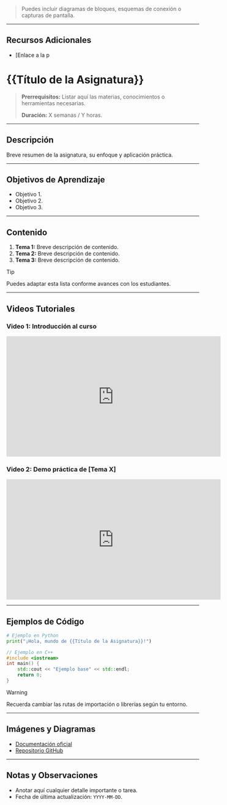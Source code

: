 
> Puedes incluir diagramas de bloques, esquemas de conexión o capturas de pantalla.

---

## Recursos Adicionales

- [Enlace a la p<!--
Plantilla base para la página de inicio de cada asignatura en MKDocs.
Ubicar este archivo en `docs/clases/<nombre-de-la-clase>/index.md`
--> 
# {{Título de la Asignatura}}

> **Prerrequisitos:** Listar aquí las materias, conocimientos o herramientas necesarias.
> 
> **Duración:** X semanas / Y horas.

---

## Descripción

Breve resumen de la asignatura, su enfoque y aplicación práctica.

---

## Objetivos de Aprendizaje

- Objetivo 1.
- Objetivo 2.
- Objetivo 3.

---

## Contenido

1. **Tema 1:** Breve descripción de contenido.
2. **Tema 2:** Breve descripción de contenido.
3. **Tema 3:** Breve descripción de contenido.

> [!tip]
> Puedes adaptar esta lista conforme avances con los estudiantes.

---

## Videos Tutoriales

### Video 1: Introducción al curso
<iframe width="560" height="315" src="https://www.youtube.com/embed/<VIDEO_ID>" frameborder="0" allowfullscreen></iframe>

### Video 2: Demo práctica de [Tema X]
<iframe width="560" height="315" src="https://www.youtube.com/embed/<VIDEO_ID>" frameborder="0" allowfullscreen></iframe>

---

## Ejemplos de Código

```python
# Ejemplo en Python
print("¡Hola, mundo de {{Título de la Asignatura}}!")
```

```cpp
// Ejemplo en C++
#include <iostream>
int main() {
    std::cout << "Ejemplo base" << std::endl;
    return 0;
}
```

> [!warning]
> Recuerda cambiar las rutas de importación o librerías según tu entorno.

---

## Imágenes y Diagramas

- [Documentación oficial](https://enlace.oficial)
- [Repositorio GitHub](https://github.com/usuario/proyecto)

---

## Notas y Observaciones

- Anotar aquí cualquier detalle importante o tarea.
- Fecha de última actualización: `YYYY-MM-DD`.
